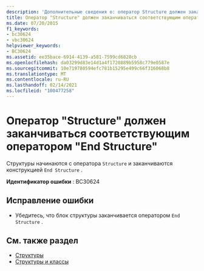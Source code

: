 ```yaml
---
description: 'Дополнительные сведения о: оператор Structure должен заканчиваться соответствующей конечной структурой'
title: Оператор "Structure" должен заканчиваться соответствующим оператором "End Structure"
ms.date: 07/20/2015
f1_keywords:
- bc30624
- vbc30624
helpviewer_keywords:
- BC30624
ms.assetid: ee35bace-6914-4139-a581-7599cd6828cb
ms.openlocfilehash: da03299d83e14d1a4f1720889b5958c779e0587e
ms.sourcegitcommit: 10e719780594efc781b15295e499c66f316068b8
ms.translationtype: MT
ms.contentlocale: ru-RU
ms.lasthandoff: 02/14/2021
ms.locfileid: "100477258"
---
```

# <a name="structure-statement-must-end-with-a-matching-end-structure"></a>Оператор "Structure" должен заканчиваться соответствующим оператором "End Structure"

Структуры начинаются с оператора `Structure` и заканчиваются конструкцией `End Structure` .  
  
 **Идентификатор ошибки** : BC30624  
  
## <a name="to-correct-this-error"></a>Исправление ошибки  
  
- Убедитесь, что блок структуры заканчивается оператором `End Structure` .  
  
## <a name="see-also"></a>См. также раздел

- [Структуры](../programming-guide/language-features/data-types/structures.md)
- [Структуры и классы](../programming-guide/language-features/data-types/structures-and-classes.md)

